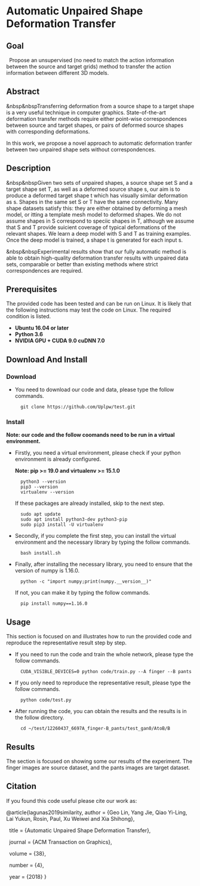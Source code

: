 # Automatic Unpaired Shape Deformation Transfer

## Goal

&nbsp;&nbsp;Propose an unsupervised (no need to match the action information between the source and target grids) method to transfer the action information between different 3D models.

## Abstract

&nbsp&nbspTransferring deformation from a source shape to a target shape is a very useful technique in computer graphics. State-of-the-art deformation transfer methods require either point-wise correspondences between source and target shapes, or pairs of deformed source shapes with corresponding deformations.  

In this work, we propose a novel approach to automatic deformation tranfer between two unpaired shape sets without correspondences.

## Description

&nbsp&nbspGiven two sets of unpaired shapes, a source shape set S and a target shape set T, as well as a deformed source shape s, our aim is to produce a deformed target shape t which has visually similar deformation as s. Shapes in the same set S or T have the same connectivity. Many shape datasets satisfy this: they are either obtained by deforming a mesh model, or itting a template mesh model to deformed shapes. We do not assume shapes in S correspond to speciic shapes in T, although we assume that S and T provide suicient coverage of typical deformations of the relevant shapes. We learn a deep model with S and T as training examples. Once the deep model is trained, a shape t is generated for each input s.  

&nbsp&nbspExperimental results show that our fully automatic method is able to obtain high-quality deformation transfer results with unpaired data sets, comparable or better than existing methods where strict correspondences are required.

## Prerequisites

The provided code has been tested and can be run on Linux. It is likely that the following instructions may test the code on Linux.
The required condition is listed.
+ **Ubuntu 16.04 or later**
+ **Python 3.6**
+ **NVIDIA GPU + CUDA 9.0 cuDNN 7.0**

## Download And Install

### Download
+ You need to download our code and data, please type the follow commands.

		git clone https://github.com/Uplpw/test.git

### Install

**Note: our code and the follow coomands need to be run in a virtual environment.**

+ Firstly, you need a virtual environment, please check if your python environment is already configured.

	**Note: pip >= 19.0 and virtualenv >= 15.1.0**
	
		python3 --version
		pip3 --version
		virtualenv --version

	If these packages are already installed, skip to the next step.
	
		sudo apt update
		sudo apt install python3-dev python3-pip
		sudo pip3 install -U virtualenv
		
+ Secondly, if you complete the first step, you can install the virtual environment and the necessary library by typing the follow commands.

		bash install.sh

+ Finally, after installing the necessary library, you need to ensure that the version of numpy is 1.16.0. 

		python -c "import numpy;print(numpy.__version__)"

	If not, you can make it by typing the follow commands.
	
		pip install numpy==1.16.0

## Usage
This section is focused on and illustrates how to run the provided code and reproduce the representative result step by step.
+ If you need to run the code and train the whole network, please type the follow commands.

		CUDA_VISIBLE_DEVICES=0 python code/train.py --A finger --B pants

+ If you only need to reproduce the representative result, please type the follow commands.

		python code/test.py

+ After running the code, you can obtain the results and the results is in the follow directory.

		cd ~/test/12260437_6697A_finger-B_pants/test_gan0/AtoB/B


## Results
The section is focused on showing some our results of the experiment. The finger images are source dataset, and the pants images are target dataset.

## Citation
If you found this code useful please cite our work as:

@article{lagunas2019similarity,
	author = {Geo Lin, Yang Jie, Qiao Yi-Ling, Lai Yukun, Rosin, Paul, Xu Weiwei and Xia Shihong},  
	
&nbsp;&nbsp;title = {Automatic Unpaired Shape Deformation Transfer},  

&nbsp;&nbsp;journal = {ACM Transaction on Graphics},  

&nbsp;&nbsp;volume = {38},  

&nbsp;&nbsp;number = {4},  

&nbsp;&nbsp;year = {2018}
}

